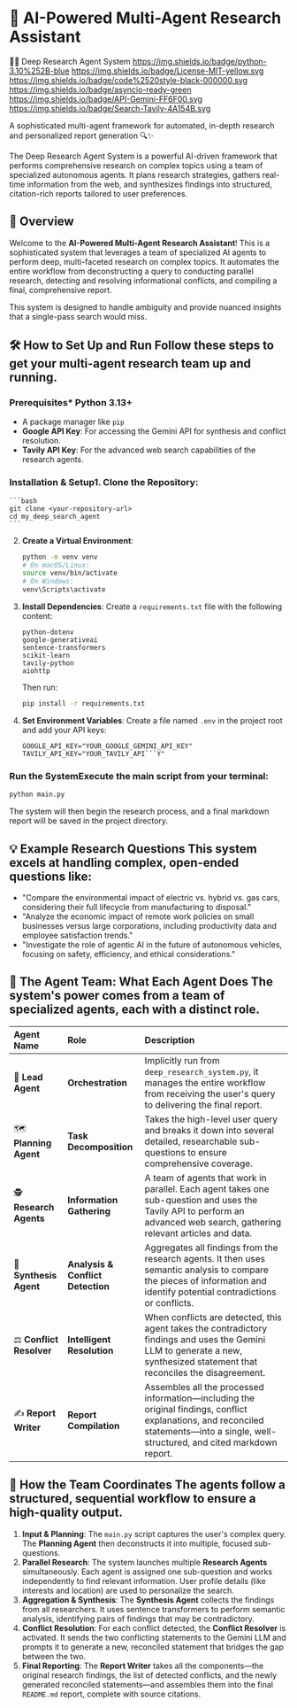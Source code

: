 # 🚀 AI-Powered Multi-Agent Research Assistant

🕵️‍♂️ Deep Research Agent System
https://img.shields.io/badge/python-3.10%252B-blue
https://img.shields.io/badge/License-MIT-yellow.svg
https://img.shields.io/badge/code%2520style-black-000000.svg
https://img.shields.io/badge/asyncio-ready-green
https://img.shields.io/badge/API-Gemini-FF6F00.svg
https://img.shields.io/badge/Search-Tavily-4A154B.svg

A sophisticated multi-agent framework for automated, in-depth research and personalized report generation 🔍✨

The Deep Research Agent System is a powerful AI-driven framework that performs comprehensive research on complex topics using a team of specialized autonomous agents. It plans research strategies, gathers real-time information from the web, and synthesizes findings into structured, citation-rich reports tailored to user preferences.

## 🌟 Overview
Welcome to the **AI-Powered Multi-Agent Research Assistant**! 
This is a sophisticated system that leverages a team of specialized AI agents to perform deep, multi-faceted research on complex topics. It automates the entire workflow from deconstructing a query to conducting parallel research, detecting and resolving informational conflicts, and compiling a final, comprehensive report.

This system is designed to handle ambiguity and provide nuanced insights that a single-pass search would miss.

## 🛠️ How to Set Up and Run Follow these steps to get your multi-agent research team up and running.

### **Prerequisites***   Python 3.13+
*   A package manager like `pip`
*   **Google API Key**: For accessing the Gemini API for synthesis and conflict resolution.
*   **Tavily API Key**: For the advanced web search capabilities of the research agents.

### **Installation & Setup**1.  **Clone the Repository**:
    ```bash
    git clone <your-repository-url>
    cd my_deep_search_agent
    ```

2.  **Create a Virtual Environment**:
    ```bash
    python -m venv venv
    # On macOS/Linux:
    source venv/bin/activate
    # On Windows:
    venv\Scripts\activate
    ```

3.  **Install Dependencies**:
    Create a `requirements.txt` file with the following content:
    ```
    python-dotenv
    google-generativeai
    sentence-transformers
    scikit-learn
    tavily-python
    aiohttp
    ```
    Then run:
    ```bash
    pip install -r requirements.txt
    ```

4.  **Set Environment Variables**:
    Create a file named `.env` in the project root and add your API keys:
    ```env
    GOOGLE_API_KEY="YOUR_GOOGLE_GEMINI_API_KEY"
    TAVILY_API_KEY="YOUR_TAVILY_API```Y"
    ```

### **Run the System**Execute the main script from your terminal:
```bash
python main.py
```
The system will then begin the research process, and a final markdown report will be saved in the project directory.

## 💡 Example Research Questions This system excels at handling complex, open-ended questions like:

*   "Compare the environmental impact of electric vs. hybrid vs. gas cars, considering their full lifecycle from manufacturing to disposal."
*   "Analyze the economic impact of remote work policies on small businesses versus large corporations, including productivity data and employee satisfaction trends."
*   "Investigate the role of agentic AI in the future of autonomous vehicles, focusing on safety, efficiency, and ethical considerations."

## 🤖 The Agent Team: What Each Agent Does The system's power comes from a team of specialized agents, each with a distinct role.

| Agent Name | Role | Description |
| :--- | :--- | :--- |
| 🎩 **Lead Agent** | **Orchestration** | Implicitly run from `deep_research_system.py`, it manages the entire workflow from receiving the user's query to delivering the final report. |
| 🗺️ **Planning Agent** | **Task Decomposition** | Takes the high-level user query and breaks it down into several detailed, researchable sub-questions to ensure comprehensive coverage. |
| 🕵️ **Research Agents** | **Information Gathering** | A team of agents that work in parallel. Each agent takes one sub-question and uses the Tavily API to perform an advanced web search, gathering relevant articles and data. |
| 🧩 **Synthesis Agent** | **Analysis & Conflict Detection** | Aggregates all findings from the research agents. It then uses semantic analysis to compare the pieces of information and identify potential contradictions or conflicts. |
| ⚖️ **Conflict Resolver** | **Intelligent Resolution** | When conflicts are detected, this agent takes the contradictory findings and uses the Gemini LLM to generate a new, synthesized statement that reconciles the disagreement. |
| ✍️ **Report Writer** | **Report Compilation** | Assembles all the processed information—including the original findings, conflict explanations, and reconciled statements—into a single, well-structured, and cited markdown report. |

## 🤝 How the Team Coordinates The agents follow a structured, sequential workflow to ensure a high-quality output.

1.  **Input & Planning**: The `main.py` script captures the user's complex query. The **Planning Agent** then deconstructs it into multiple, focused sub-questions.
2.  **Parallel Research**: The system launches multiple **Research Agents** simultaneously. Each agent is assigned one sub-question and works independently to find relevant information. User profile details (like interests and location) are used to personalize the search.
3.  **Aggregation & Synthesis**: The **Synthesis Agent** collects the findings from all researchers. It uses sentence transformers to perform semantic analysis, identifying pairs of findings that may be contradictory.
4.  **Conflict Resolution**: For each conflict detected, the **Conflict Resolver** is activated. It sends the two conflicting statements to the Gemini LLM and prompts it to generate a new, reconciled statement that bridges the gap between the two.
5.  **Final Reporting**: The **Report Writer** takes all the components—the original research findings, the list of detected conflicts, and the newly generated reconciled statements—and assembles them into the final `README.md` report, complete with source citations.








